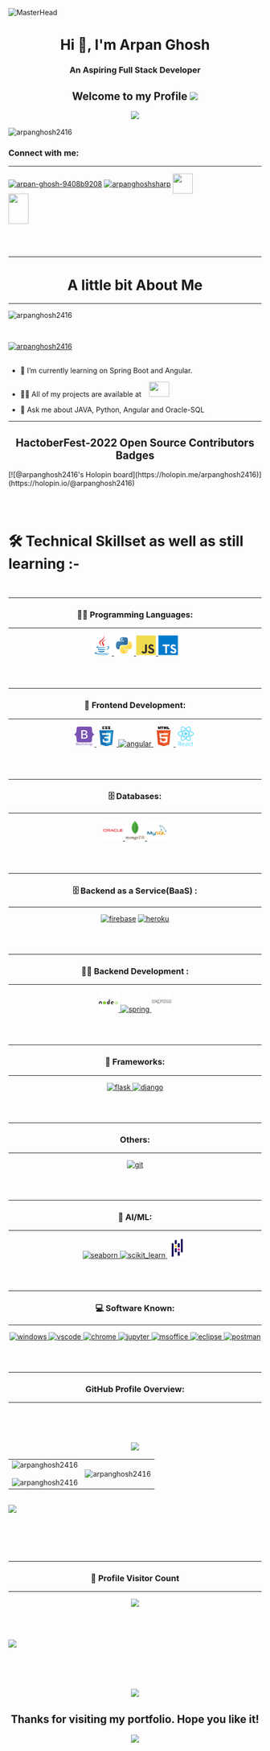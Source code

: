 ![MasterHead](https://github.com/dipayanjishu/dipayanjishu/blob/main/Color%20Matte.gif)
<h1 align="center">Hi 👋, I'm Arpan Ghosh</h1>
<h3 align="center">An Aspiring Full Stack Developer</h3>
<h2 align="center">Welcome to my Profile
    <img src="https://media.giphy.com/media/hvRJCLFzcasrR4ia7z/giphy.gif" width="20">
</h2>
<p align="center">
    <a href="https://github.com/arpanghosh2416/readme-typing-svg"><img src="https://readme-typing-svg.herokuapp.com?font=fira&size=23&color=F74533&background=EFFF4F00&center=true&width=500&height=45&lines=A+Self+Taught+Developer;Learning+Web+App+Development;Backend+Developer;Frontend+Developer;A+Quick+Learner"></a>
</p>
<p align="left"> <img src="https://komarev.com/ghpvc/?username=arpanghosh2416&label=Profile%20views&color=0e75b6&style=flat" alt="arpanghosh2416" /> </p>

<h3 align="left">Connect with me:</h3><hr>
<p align="left">
<a href="https://www.linkedin.com/in/arpan-ghosh-9408b9208" target="blank"><img align="center" src="https://raw.githubusercontent.com/rahuldkjain/github-profile-readme-generator/master/src/images/icons/Social/linked-in-alt.svg" alt="arpan-ghosh-9408b9208" height="30" width="40" /></a>
<a href="https://www.hackerrank.com/arpanghoshsharp" target="blank"><img align="center" src="https://raw.githubusercontent.com/rahuldkjain/github-profile-readme-generator/master/src/images/icons/Social/hackerrank.svg" alt="arpanghoshsharp" height="30" width="40" /></a>
<a href="mailto:arpanghoshiembca2023@gmail.com" target="blank"><img align="center" src="https://cdn.jsdelivr.net/gh/devicons/devicon/icons/google/google-original.svg" height="40" width="40"/></a><br>
<a href="https://github.com/arpanghosh2416" target="blank"><img src="https://cdn.jsdelivr.net/gh/devicons/devicon/icons/github/github-original-wordmark.svg" height="60" width="40"/></a></p>  
<br><br><hr>     
<h1 align="center">A little bit About Me</h1><hr>
<p align="left"> <img src="https://komarev.com/ghpvc/?username=arpanghosh2416&label=Profile%20views&color=0e75b6&style=flat" alt="arpanghosh2416" /> </p><br>

<p align="left"> <a href="https://github.com/ryo-ma/github-profile-trophy"><img src="https://github-profile-trophy.vercel.app/?username=arpanghosh2416" alt="arpanghosh2416" /></a> <br><br>

- 🌱 I’m currently learning  on Spring Boot and Angular. <br>

- 👨‍💻 All of my projects are available at &nbsp;&nbsp; <a href="https://github.com/arpanghosh2416" target="blank"><img src="https://cdn.jsdelivr.net/gh/devicons/devicon/icons/github/github-original-wordmark.svg" height="30" width="40"/></a><br>

- 💬 Ask me about JAVA, Python, Angular and Oracle-SQL<br>
<hr>
<p>
<h2 align="center">HactoberFest-2022 Open Source Contributors Badges</h2>
[![@arpanghosh2416's Holopin board](https://holopin.me/arpanghosh2416)](https://holopin.io/@arpanghosh2416)
</p>
</p>
<br><br>
<h1 align="left"> 🛠️ Technical Skillset as well as still learning :-</h1>
<br>
<hr>
<h3 align="center">👨‍💻 Programming Languages:</h3><hr>
<p align="center">
<a href="https://www.java.com" target="_blank" rel="noreferrer"> <img src="https://raw.githubusercontent.com/devicons/devicon/master/icons/java/java-original.svg" alt="java" width="40" height="40"/> </a>
<a href="https://www.python.org" target="_blank" rel="noreferrer"> <img src="https://raw.githubusercontent.com/devicons/devicon/master/icons/python/python-original.svg" alt="python" width="40" height="40"/> </a>
<a href="https://developer.mozilla.org/en-US/docs/Web/JavaScript" target="_blank" rel="noreferrer"> <img src="https://raw.githubusercontent.com/devicons/devicon/master/icons/javascript/javascript-original.svg" alt="javascript" width="40" height="40"/> </a>
<a href="https://www.typescriptlang.org/" target="_blank" rel="noreferrer"> <img src="https://raw.githubusercontent.com/devicons/devicon/master/icons/typescript/typescript-original.svg" alt="typescript" width="40" height="40"/> </a></p>
<br><br><hr>
<h3 align="center">🧰 Frontend Development:</h3><hr>
<p align="center">
<a href="https://getbootstrap.com" target="_blank" rel="noreferrer"> <img src="https://raw.githubusercontent.com/devicons/devicon/master/icons/bootstrap/bootstrap-plain-wordmark.svg" alt="bootstrap" width="40" height="40"/> </a>
<a href="https://www.w3schools.com/css/" target="_blank" rel="noreferrer"> <img src="https://raw.githubusercontent.com/devicons/devicon/master/icons/css3/css3-original-wordmark.svg" alt="css3" width="40" height="40"/> </a> 
 <a href="https://angular.io" target="_blank" rel="noreferrer"> <img src="https://angular.io/assets/images/logos/angular/angular.svg" alt="angular" width="40" height="40"/> </a>
<a href="https://www.w3.org/html/" target="_blank" rel="noreferrer"> <img src="https://raw.githubusercontent.com/devicons/devicon/master/icons/html5/html5-original-wordmark.svg" alt="html5" width="40" height="40"/> </a>
<a href="https://reactjs.org/" target="_blank" rel="noreferrer"> <img src="https://raw.githubusercontent.com/devicons/devicon/master/icons/react/react-original-wordmark.svg" alt="react" width="40" height="40"/> </a>
</p>
<br><br><hr>
<h3 align="center">🗄️ Databases:</h3><hr>
<p align="center"> 
<a href="https://www.oracle.com/" target="_blank" rel="noreferrer"> <img src="https://raw.githubusercontent.com/devicons/devicon/master/icons/oracle/oracle-original.svg" alt="oracle" width="40" height="40"/> </a> 
 <a href="https://www.mongodb.com/" target="_blank" rel="noreferrer"> <img src="https://raw.githubusercontent.com/devicons/devicon/master/icons/mongodb/mongodb-original-wordmark.svg" alt="mongodb" width="40" height="40"/> </a>
 <a href="https://www.mysql.com/" target="_blank" rel="noreferrer"> <img src="https://raw.githubusercontent.com/devicons/devicon/master/icons/mysql/mysql-original-wordmark.svg" alt="mysql" width="40" height="40"/> </a> 
</p>
<br><br><hr>
<h3 align="center">🗄️ Backend as a Service(BaaS) :</h3><hr>
<p align="center"> 
<a href="https://firebase.google.com/" target="_blank" rel="noreferrer"><img src="https://cdn.jsdelivr.net/gh/devicons/devicon/icons/firebase/firebase-plain-wordmark.svg" alt="firebase" width="40" height="40" /></a>
<a href="https://heroku.com" target="_blank" rel="noreferrer"> <img src="https://www.vectorlogo.zone/logos/heroku/heroku-icon.svg" alt="heroku" width="40" height="40"/> </a> 
</p>
<br><br><hr>
<h3 align="center">👨‍💻 Backend Development :</h3><hr>
<p align="center"> 
<a href="https://nodejs.org" target="_blank" rel="noreferrer"> <img src="https://raw.githubusercontent.com/devicons/devicon/master/icons/nodejs/nodejs-original-wordmark.svg" alt="nodejs" width="40" height="40"/> </a>
<a href="https://spring.io/" target="_blank" rel="noreferrer"> <img src="https://www.vectorlogo.zone/logos/springio/springio-icon.svg" alt="spring" width="40" height="40"/> </a>
<a href="https://expressjs.com" target="_blank" rel="noreferrer"> <img src="https://raw.githubusercontent.com/devicons/devicon/master/icons/express/express-original-wordmark.svg" alt="express" width="40" height="40"/> </a>
</p>
<br><br><hr>
<h3 align="center">🧰 Frameworks:</h3><hr>
<p align="center"> 
<a href="https://flask.palletsprojects.com/" target="_blank" rel="noreferrer"> <img src="https://www.vectorlogo.zone/logos/pocoo_flask/pocoo_flask-icon.svg" alt="flask" width="40" height="40"/> </a>
<a href="https://www.djangoproject.com/" target="_blank" rel="noreferrer"> <img src="https://cdn.worldvectorlogo.com/logos/django.svg" alt="django" width="40" height="40"/> </a> 
</p>
<br><br><hr>
<h3 align="center">Others:</h3><hr>  
<p align="center"> 
<a href="https://git-scm.com/" target="_blank" rel="noreferrer"> <img src="https://www.vectorlogo.zone/logos/git-scm/git-scm-icon.svg" alt="git" width="40" height="40"/> </a>
</p>
<br><br><hr>
<h3 align="center">🧰 AI/ML:</h3><hr>  
<p align="center"> 
<a href="https://seaborn.pydata.org/" target="_blank" rel="noreferrer"> <img src="https://seaborn.pydata.org/_images/logo-mark-lightbg.svg" alt="seaborn" width="40" height="40"/> </a>
<a href="https://scikit-learn.org/" target="_blank" rel="noreferrer"> <img src="https://upload.wikimedia.org/wikipedia/commons/0/05/Scikit_learn_logo_small.svg" alt="scikit_learn" width="40" height="40"/> </a>
<a href="https://pandas.pydata.org/" target="_blank" rel="noreferrer"> <img src="https://raw.githubusercontent.com/devicons/devicon/2ae2a900d2f041da66e950e4d48052658d850630/icons/pandas/pandas-original.svg" alt="pandas" width="40" height="40"/> </a>
</p>
<br><br><hr>
<h3 align="center">💻 Software Known:</h3><hr>  
<p align="center">   
<a href="https://windows.com" target="_blank" rel="noreferrer"> <img src="https://img.icons8.com/fluency/48/000000/windows-10.png" alt="windows" width="40" height="40"/> </a>
<a href="https://visualstudiocode.com/" target="_blank" rel="noreferrer"> <img src="https://img.icons8.com/color/48/000000/visual-studio-code-2019.png" alt="vscode" width="40" height="40"/> </a>
<a href="https://chrome.com/" target="_blank" rel="noreferrer"> <img src="https://img.icons8.com/color/48/000000/chrome.png" alt="chrome" width="40" height="40"/> </a>
<a href="https://jupyter.org" target="_blank" rel="noreferrer"> <img src="https://img.icons8.com/fluency/48/000000/jupyter.png" alt="jupyter" width="40" height="40"/> </a>
<a href="https://microsoftoffice.com" target="_blank" rel="noreferrer"> <img src="https://img.icons8.com/color/48/000000/microsoft-office-2019.png" alt="msoffice" width="40" height="40"/> </a>
<a href="https://eclipse.org" target="_blank" rel="noreferrer"><img src="https://img.icons8.com/nolan/64/java-eclipse.png" alt="eclipse" width="40" height="40"/> </a>
<a href="https://postman.com" target="_blank" rel="noreferrer"> <img src="https://www.vectorlogo.zone/logos/getpostman/getpostman-icon.svg" alt="postman" width="40" height="40"/> </a>
</p>
<br><br><hr>
<h3 align="center">GitHub Profile Overview:</h3><hr> 
<br><br><br>
<p align="center">
    <img src="https://user-images.githubusercontent.com/73097560/115834477-dbab4500-a447-11eb-908a-139a6edaec5c.gif" >
    <br>
    <table border="0" align="center">
        <tr border="0">
            <td width="50%" align="center"><img align="left" src="https://github-readme-stats.vercel.app/api?username=arpanghosh2416&show_icons=true&theme=dark&title_color=41ec55&text_color=3dffd8&locale=en" alt="arpanghosh2416" />
                <br>
            </br>
            <img align="center" src="https://github-readme-streak-stats.herokuapp.com/?user=arpanghosh2416&theme=dark" alt="arpanghosh2416" />
        </td>
        <td width="50%" align="center">
            <img align="center" src="https://github-readme-stats.vercel.app/api/top-langs?username=arpanghosh2416&show_icons=true&theme=dark&title_color=10fe97&text_color=80fdff&locale=en&layout=compact" alt="arpanghosh2416" />
        </td>
    </tr>
    </table>
    <br>
<img src="https://user-images.githubusercontent.com/73097560/115834477-dbab4500-a447-11eb-908a-139a6edaec5c.gif">
</p>
<br>
<br>
<p align="centre">
    <br>
    <hr>
<div align=center>
    <h3><b>📍 Profile Visitor Count</b></h3><hr>
</div>
<p align="center" >   
    <img src="https://profile-counter.glitch.me/arpanghosh2416/count.svg" />  
  </p>
 <br><br>
 <p align="centre">
 <img src="https://activity-graph.herokuapp.com/graph?username=arpanghosh2416&theme=react-dark" /></p> 
<br><br><br>
<p align="center">
<img src="https://user-images.githubusercontent.com/73097560/115834477-dbab4500-a447-11eb-908a-139a6edaec5c.gif"></p>
<h2 align="center"> Thanks for visiting my portfolio. Hope you like it!</h2>
<p align="center">
<img src="https://user-images.githubusercontent.com/73097560/115834477-dbab4500-a447-11eb-908a-139a6edaec5c.gif"></p>
